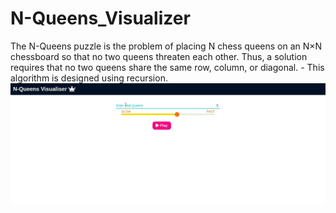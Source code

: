 # N-Queens_Visualizer
 The N-Queens puzzle is the problem of placing N chess queens on an N×N chessboard so that no two queens threaten each other. Thus, a solution requires that no two queens share the same row, column, or diagonal.  - This algorithm is designed using recursion.  ![N-Queen-visualisation](visualisation.gif)

